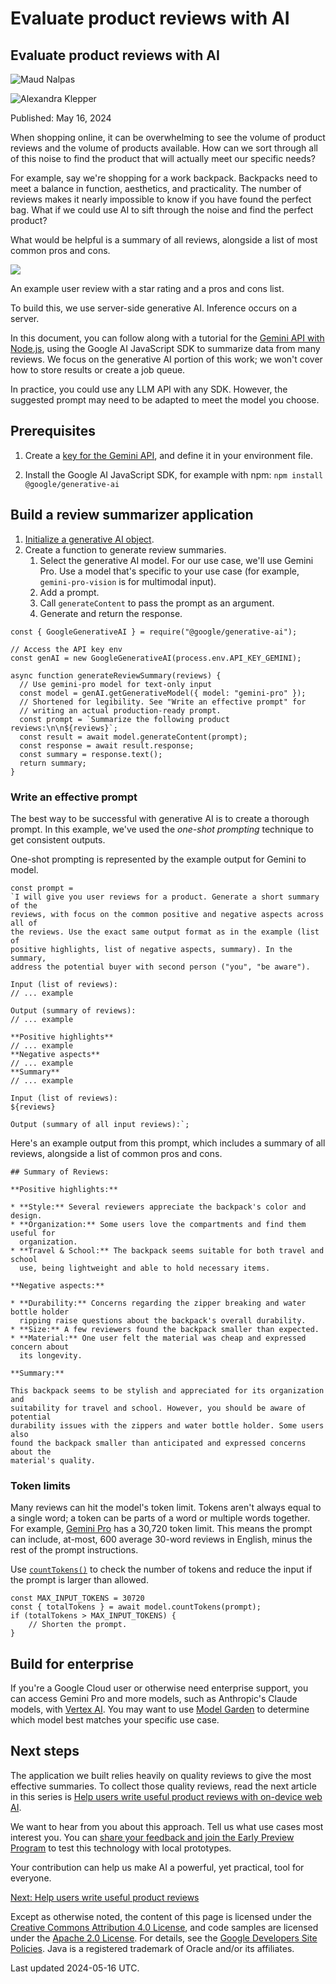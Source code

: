 # Evaluate product reviews with AI

## Evaluate product reviews with AI

![Maud Nalpas](https://web.dev/images/authors/maudn.jpg)

![Alexandra Klepper](https://web.dev/images/authors/alexandraklepper.jpg)

Published: May 16, 2024

When shopping online, it can be overwhelming to see the volume of product reviews and the volume of products available. How can we sort through all of this noise to find the product that will actually meet our specific needs?

For example, say we're shopping for a work backpack. Backpacks need to meet a balance in function, aesthetics, and practicality. The number of reviews makes it nearly impossible to know if you have found the perfect bag. What if we could use AI to sift through the noise and find the perfect product?

What would be helpful is a summary of all reviews, alongside a list of most common pros and cons.

![](/static/docs/ai/images/user-reviews.jpg)

An example user review with a star rating and a pros and cons list.

To build this, we use server-side generative AI. Inference occurs on a server.

In this document, you can follow along with a tutorial for the [Gemini API with Node.js](https://ai.google.dev/tutorials/get_started_node), using the Google AI JavaScript SDK to summarize data from many reviews. We focus on the generative AI portion of this work; we won't cover how to store results or create a job queue.

In practice, you could use any LLM API with any SDK. However, the suggested prompt may need to be adapted to meet the model you choose.

## Prerequisites

1.  Create a [key for the Gemini API](https://aistudio.google.com/app/apikey), and define it in your environment file.
    
2.  Install the Google AI JavaScript SDK, for example with npm: `npm install @google/generative-ai`
    

## Build a review summarizer application

1.  [Initialize a generative AI object](https://ai.google.dev/tutorials/get_started_node#initialize-model).
2.  Create a function to generate review summaries.
    1.  Select the generative AI model. For our use case, we'll use Gemini Pro. Use a model that's specific to your use case (for example, `gemini-pro-vision` is for multimodal input).
    2.  Add a prompt.
    3.  Call `generateContent` to pass the prompt as an argument.
    4.  Generate and return the response.

```
const { GoogleGenerativeAI } = require("@google/generative-ai");

// Access the API key env
const genAI = new GoogleGenerativeAI(process.env.API_KEY_GEMINI);

async function generateReviewSummary(reviews) {
  // Use gemini-pro model for text-only input
  const model = genAI.getGenerativeModel({ model: "gemini-pro" });
  // Shortened for legibility. See "Write an effective prompt" for
  // writing an actual production-ready prompt.
  const prompt = `Summarize the following product reviews:\n\n${reviews}`;
  const result = await model.generateContent(prompt);
  const response = await result.response;
  const summary = response.text();
  return summary;
}
```

### Write an effective prompt

The best way to be successful with generative AI is to create a thorough prompt. In this example, we've used the _one-shot prompting_ technique to get consistent outputs.

One-shot prompting is represented by the example output for Gemini to model.

```
const prompt =
`I will give you user reviews for a product. Generate a short summary of the
reviews, with focus on the common positive and negative aspects across all of
the reviews. Use the exact same output format as in the example (list of
positive highlights, list of negative aspects, summary). In the summary,
address the potential buyer with second person ("you", "be aware").

Input (list of reviews):
// ... example

Output (summary of reviews):
// ... example

**Positive highlights**
// ... example
**Negative aspects**
// ... example
**Summary**
// ... example

Input (list of reviews):
${reviews}

Output (summary of all input reviews):`;
```

Here's an example output from this prompt, which includes a summary of all reviews, alongside a list of common pros and cons.

```
## Summary of Reviews:

**Positive highlights:**

* **Style:** Several reviewers appreciate the backpack's color and design.
* **Organization:** Some users love the compartments and find them useful for
  organization.
* **Travel & School:** The backpack seems suitable for both travel and school
  use, being lightweight and able to hold necessary items.

**Negative aspects:**

* **Durability:** Concerns regarding the zipper breaking and water bottle holder
  ripping raise questions about the backpack's overall durability.
* **Size:** A few reviewers found the backpack smaller than expected.
* **Material:** One user felt the material was cheap and expressed concern about
  its longevity.

**Summary:**

This backpack seems to be stylish and appreciated for its organization and
suitability for travel and school. However, you should be aware of potential
durability issues with the zippers and water bottle holder. Some users also
found the backpack smaller than anticipated and expressed concerns about the
material's quality.
```

### Token limits

Many reviews can hit the model's token limit. Tokens aren't always equal to a single word; a token can be parts of a word or multiple words together. For example, [Gemini Pro](https://ai.google.dev/models/gemini#model-variations) has a 30,720 token limit. This means the prompt can include, at-most, 600 average 30-word reviews in English, minus the rest of the prompt instructions.

Use [`countTokens()`](https://ai.google.dev/tutorials/get_started_web#count-tokens) to check the number of tokens and reduce the input if the prompt is larger than allowed.

```
const MAX_INPUT_TOKENS = 30720
const { totalTokens } = await model.countTokens(prompt);
if (totalTokens > MAX_INPUT_TOKENS) {
    // Shorten the prompt.
}
```

## Build for enterprise

If you're a Google Cloud user or otherwise need enterprise support, you can access Gemini Pro and more models, such as Anthropic's Claude models, with [Vertex AI](https://cloud.google.com/vertex-ai). You may want to use [Model Garden](https://cloud.google.com/model-garden) to determine which model best matches your specific use case.

## Next steps

The application we built relies heavily on quality reviews to give the most effective summaries. To collect those quality reviews, read the next article in this series is [Help users write useful product reviews with on-device web AI](/docs/ai/product-reviews-on-device).

We want to hear from you about this approach. Tell us what use cases most interest you. You can [share your feedback and join the Early Preview Program](/docs/ai/join-epp) to test this technology with local prototypes.

Your contribution can help us make AI a powerful, yet practical, tool for everyone.

[Next: Help users write useful product reviews](/docs/ai/product-reviews-on-device)

Except as otherwise noted, the content of this page is licensed under the [Creative Commons Attribution 4.0 License](https://creativecommons.org/licenses/by/4.0/), and code samples are licensed under the [Apache 2.0 License](https://www.apache.org/licenses/LICENSE-2.0). For details, see the [Google Developers Site Policies](https://developers.google.com/site-policies). Java is a registered trademark of Oracle and/or its affiliates.

Last updated 2024-05-16 UTC.